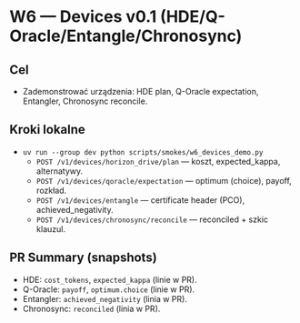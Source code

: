 <!--
+-------------------------------------------------------------+
|                          CERTEUS                            |
+-------------------------------------------------------------+
| FILE: docs/runbooks/w6_devices_demo.md                     |
| ROLE: Docs runbook.                                          |
| PLIK: docs/runbooks/w6_devices_demo.md                     |
| ROLA: Runbook dokumentacji.                                  |
+-------------------------------------------------------------+
-->

# W6 — Devices v0.1 (HDE/Q-Oracle/Entangle/Chronosync)

## Cel
- Zademonstrować urządzenia: HDE plan, Q-Oracle expectation, Entangler, Chronosync reconcile.

## Kroki lokalne
- `uv run --group dev python scripts/smokes/w6_devices_demo.py`
  - `POST /v1/devices/horizon_drive/plan` — koszt, expected_kappa, alternatywy.
  - `POST /v1/devices/qoracle/expectation` — optimum (choice), payoff, rozkład.
  - `POST /v1/devices/entangle` — certificate header (PCO), achieved_negativity.
  - `POST /v1/devices/chronosync/reconcile` — reconciled + szkic klauzul.

## PR Summary (snapshots)
- HDE: `cost_tokens`, `expected_kappa` (linie w PR).
- Q-Oracle: `payoff`, `optimum.choice` (linie w PR).
- Entangler: `achieved_negativity` (linia w PR).
- Chronosync: `reconciled` (linia w PR).

